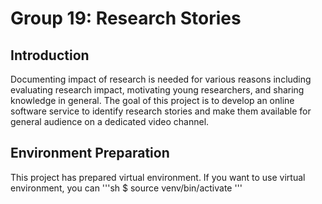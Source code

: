 # Group 19: Research Stories

## Introduction
Documenting impact of research is needed for various reasons including evaluating research impact, motivating young researchers, and sharing knowledge in general. The goal of this project is to develop an online software service to identify research stories and make them available for general audience on a dedicated video channel.

## Environment Preparation
This project has prepared virtual environment. 
If you want to use virtual environment, you can
'''sh
$ source venv/bin/activate
'''
